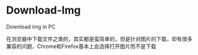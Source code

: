 # Download-Img
Download img in PC

在浏览器中下载文件之类的，其实都是蛮简单的，但是针对图片的下载，却有很多兼容的问题，Chrome和Firefox基本上会选择打开图片而不是下载